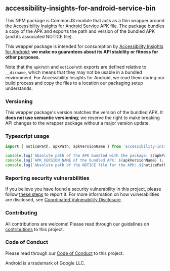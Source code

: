 ## accessibility-insights-for-android-service-bin

This NPM package is CommonJS module that acts as a thin wrapper around the [Accessibility Insights for Android Service](../README.md) APK file. The package bundles a copy of the APK and exports the path and version of the bundled APK (and its associated NOTICE file).

This wrapper package is intended for consumption by [Accessibility Insights for Android](https://github.com/microsoft/accessibility-insights-web); **we make no guarantees about its API stability or fitness for other purposes.**

Note that the `apkPath` and `noticePath` exports are defined relative to `__dirname`, which means that they may not be usable in a bundled environment. For Accessibility Insights for Android, we read them during our build process and copy the files to a location our packaging setup understands. 

### Versioning

This wrapper package's version matches the version of the bundled APK. It **does not use semantic versioning**; we reserve the right to make breaking API changes to the wrapper package without a major version update.

### Typescript usage

```ts
import { noticePath, apkPath, apkVersionName } from 'accessibility-insights-for-android-service-bin';

console.log(`Absolute path of the APK bundled with the package: ${apkPath}`);
console.log(`APK_VERSION_NAME of the bundled APK: ${apkVersionName}`);
console.log(`Absolute path of the NOTICE file for the APK: ${noticePath}`);
```

### Reporting security vulnerabilities

If you believe you have found a security vulnerability in this project, please follow [these steps](https://technet.microsoft.com/en-us/security/ff852094.aspx) to report it. For more information on how vulnerabilities are disclosed, see [Coordinated Vulnerability Disclosure](https://technet.microsoft.com/en-us/security/dn467923).

### Contributing

All contributions are welcome! Please read through our guidelines on [contributions](../CONTRIBUTING.md) to this project.

### Code of Conduct

Please read through our [Code of Conduct](../CODE_OF_CONDUCT.md) to this project.

Android is a trademark of Google LLC.